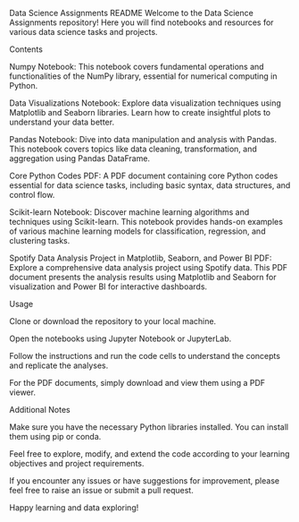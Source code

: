 Data Science Assignments README
Welcome to the Data Science Assignments repository! Here you will find notebooks and resources for various data science tasks and projects.

Contents

Numpy Notebook: This notebook covers fundamental operations and functionalities of the NumPy library, essential for numerical computing in Python.

Data Visualizations Notebook: Explore data visualization techniques using Matplotlib and Seaborn libraries. Learn how to create insightful plots to understand your data better.

Pandas Notebook: Dive into data manipulation and analysis with Pandas. This notebook covers topics like data cleaning, transformation, and aggregation using Pandas DataFrame.

Core Python Codes PDF: A PDF document containing core Python codes essential for data science tasks, including basic syntax, data structures, and control flow.

Scikit-learn Notebook: Discover machine learning algorithms and techniques using Scikit-learn. This notebook provides hands-on examples of various machine learning models for classification, regression, and clustering tasks.

Spotify Data Analysis Project in Matplotlib, Seaborn, and Power BI PDF: Explore a comprehensive data analysis project using Spotify data. This PDF document presents the analysis results using Matplotlib and Seaborn for visualization and Power BI for interactive dashboards.


Usage

Clone or download the repository to your local machine.

Open the notebooks using Jupyter Notebook or JupyterLab.

Follow the instructions and run the code cells to understand the concepts and replicate the analyses.

For the PDF documents, simply download and view them using a PDF viewer.


Additional Notes

Make sure you have the necessary Python libraries installed. You can install them using pip or conda.

Feel free to explore, modify, and extend the code according to your learning objectives and project requirements.

If you encounter any issues or have suggestions for improvement, please feel free to raise an issue or submit a pull request.


Happy learning and data exploring!

